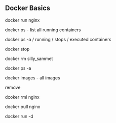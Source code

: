 ## Docker Basics 

docker run nginx 

docker ps - list all running containers 

docker ps -a / running / stops / executed containers 

docker stop 

docker rm silly_sammet 

docker ps -a 

docker images - all images 

remove 

dcoker rmi nginx 

docker pull nginx 

docker run -d

